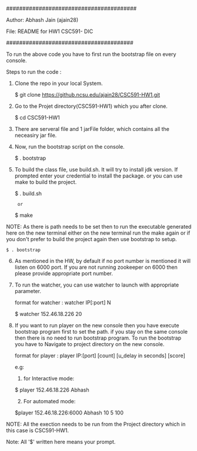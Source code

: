 ########################################

Author: Abhash Jain (ajain28)

File: README for HW1 CSC591- DIC

#######################################

To run the above code you have to first run the bootstrap file on every console.

Steps to run the code :

1. Clone the repo in your local System.

	$ git clone https://github.ncsu.edu/ajain28/CSC591-HW1.git

2. Go to the Projet directory(CSC591-HW1) which you after clone. 
	
	$ cd CSC591-HW1

3. There are serveral file and 1 jarFile folder, which contains all the neceasiry jar file.

4. Now, run the bootstrap script on the console.

	$ . bootstrap

5. To build the class file, use build.sh. It will try to install jdk version. If prompted enter your credential to install the package. or you can use make to build the project.

	$ . build.sh
		
		or
	$ make

NOTE: As there is path needs to be set then to run the executable generated here on the new terminal either on the new terminal run the make again or if you don't prefer to build the project again then use bootstrap to setup.

	$ . bootstrap
	
6. As mentioned in the HW, by default if no port number is mentioned it will listen on 6000 port. If you are not running zookeeper on 6000 then please provide appropriate port number.

7. To run the watcher, you can use watcher to launch with appropriate parameter.
	
	format for watcher : watcher IP[:port] N

	$  watcher 152.46.18.226 20

8. If you want to run player on the new console then you have execute bootstrap program first to set the path. if you stay on the same console then there is no need to run bootstrap program. To run the bootstrap you have to Navigate to project directory on the new console.

	format for player : player IP:[port] <player name> [count] [u_delay in seconds] [score]

	e.g: 
	1. for Interactive mode: 

	$ player 152.46.18.226 Abhash 
	
	2. For automated mode:
	
	$player 152.46.18.226:6000 Abhash 10 5 100

 NOTE: All the exection needs to be run from the Project  directory which in this case is CSC591-HW1.

Note: All '$' written here means your prompt.
